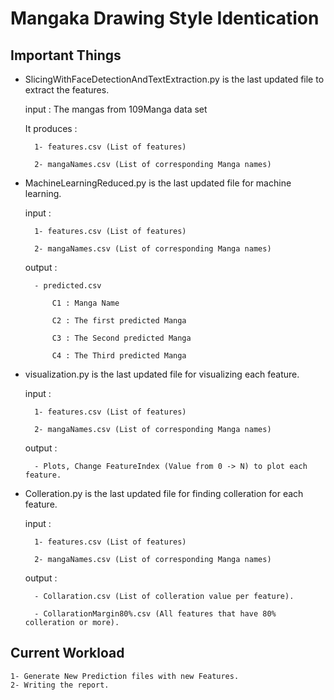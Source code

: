Mangaka Drawing Style Identication
==================

Important Things
--------
- SlicingWithFaceDetectionAndTextExtraction.py is the last updated file to extract the features.

	input : The mangas from 109Manga data set
  
	It produces : 
  
		1- features.csv (List of features)
    
		2- mangaNames.csv (List of corresponding Manga names)
    
- MachineLearningReduced.py is the last updated file for machine learning.

	input : 
  
		1- features.csv (List of features)
    
		2- mangaNames.csv (List of corresponding Manga names)
    
	output : 
  
		- predicted.csv 
    
			C1 : Manga Name
      
			C2 : The first predicted Manga
      
			C3 : The Second predicted Manga
      
			C4 : The Third predicted Manga

- visualization.py is the last updated file for visualizing each feature.

	input : 
  
		1- features.csv (List of features)
    
		2- mangaNames.csv (List of corresponding Manga names)
    
	output : 
  
		- Plots, Change FeatureIndex (Value from 0 -> N) to plot each feature.

- Colleration.py is the last updated file for finding colleration for each feature.

	input : 
  
		1- features.csv (List of features)
    
		2- mangaNames.csv (List of corresponding Manga names)
    
	output : 
  
		- Collaration.csv (List of colleration value per feature).

		- CollarationMargin80%.csv (All features that have 80% colleration or more).
		
Current Workload
--------
	1- Generate New Prediction files with new Features.	
	2- Writing the report.
